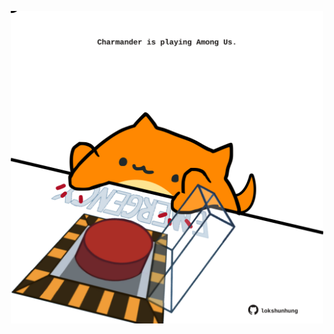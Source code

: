 <!-- built at 12/02/2022, 07:01:01 UTC -->
<p align="center">
  <img width="500" height="500" src="./ReadmeImage.svg">
</p>

